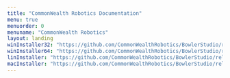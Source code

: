 ```yaml
---
title: "CommonWealth Robotics Documentation"
menu: true
menuorder: 0
menuname: "CommonWealth Robotics"
layout: landing
winInstaller32: "https://github.com/CommonWealthRobotics/BowlerStudio/releases/download/0.20.2/Windows-32-BowlerStudio-0.20.2.exe"
winInstaller64: "https://github.com/CommonWealthRobotics/BowlerStudio/releases/download/0.20.2/Windows-64-BowlerStudio-0.20.2.exe"
linInstaller: "https://github.com/CommonWealthRobotics/BowlerStudio/releases/download/0.20.2/Ubuntu-BowlerStudio-0.20.2.deb"
macInstaller: "https://github.com/CommonWealthRobotics/BowlerStudio/releases/download/0.20.2/MacOSX-BowlerStudio-0.20.2.zip"
---
```


